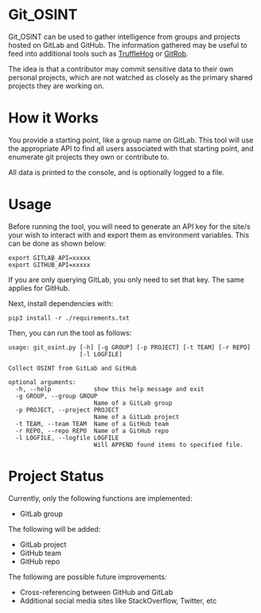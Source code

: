# Git_OSINT

Git_OSINT can be used to gather intelligence from groups and projects hosted on GitLab and GitHub. The information gathered may be useful to feed into additional tools such as [TruffleHog](https://github.com/dxa4481/truffleHog) or [GitRob](https://github.com/michenriksen/gitrob).

The idea is that a contributor may commit sensitive data to their own personal projects, which are not watched as closely as the primary shared projects they are working on.

# How it Works
You provide a starting point, like a group name on GitLab. This tool will use the appropriate API to find all users associated with that starting point, and enumerate git projects they own or contribute to.

All data is printed to the console, and is optionally logged to a file.

# Usage
Before running the tool, you will need to generate an API key for the site/s your wish to interact with and export them as environment variables. This can be done as shown below:

```
export GITLAB_API=xxxxx
export GITHUB_API=xxxxx
```

If you are only querying GitLab, you only need to set that key. The same applies for GitHub.

Next, install dependencies with:
```
pip3 install -r ./requirements.txt
```

Then, you can run the tool as follows:

```
usage: git_osint.py [-h] [-g GROUP] [-p PROJECT] [-t TEAM] [-r REPO]
                    [-l LOGFILE]

Collect OSINT from GitLab and GitHub

optional arguments:
  -h, --help            show this help message and exit
  -g GROUP, --group GROUP
                        Name of a GitLab group
  -p PROJECT, --project PROJECT
                        Name of a GitLab project
  -t TEAM, --team TEAM  Name of a GitHub team
  -r REPO, --repo REPO  Name of a GitHub repo
  -l LOGFILE, --logfile LOGFILE
                        Will APPEND found items to specified file.
```

# Project Status
Currently, only the following functions are implemented:
- GitLab group

The following will be added:
- GitLab project
- GitHub team
- GitHub repo

The following are possible future improvements:
- Cross-referencing between GitHub and GitLab
- Additional social media sites like StackOverflow, Twitter, etc
